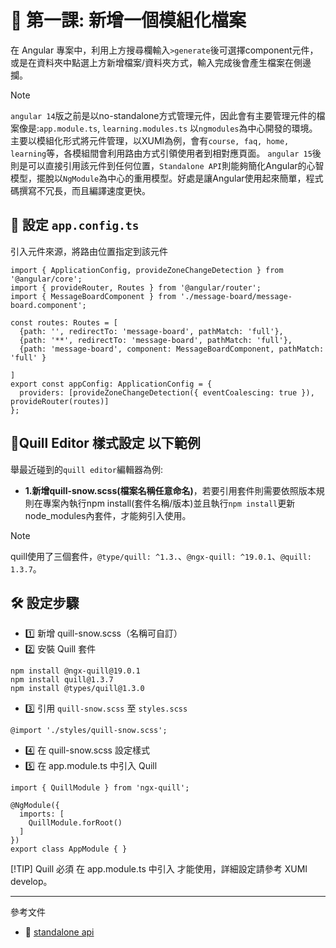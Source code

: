 # 📌 第一課: 新增一個模組化檔案

在 Angular 專案中，利用上方搜尋欄輸入`>generate`後可選擇component元件，或是在資料夾中點選上方新增檔案/資料夾方式，輸入完成後會產生檔案在側邊攔。

>[!NOTE]
>`angular 14`版之前是以no-standalone方式管理元件，因此會有主要管理元件的檔案像是:`app.module.ts`, `learning.modules.ts` 以`ngmodules`為中心開發的環境。
>主要以模組化形式將元件管理，以XUMI為例，會有`course, faq, home, learning`等，各模組間會利用路由方式引領使用者到相對應頁面。
>`angular 15`後則是可以直接引用該元件到任何位置，`Standalone API`則能夠簡化Angular的心智模型，擺脫以`NgModule`為中心的重用模型。好處是讓Angular使用起來簡單，程式碼撰寫不冗長，而且編譯速度更快。

## **📌 設定 `app.config.ts`**
引入元件來源，將路由位置指定到該元件
```
import { ApplicationConfig, provideZoneChangeDetection } from '@angular/core';
import { provideRouter, Routes } from '@angular/router';
import { MessageBoardComponent } from './message-board/message-board.component';

const routes: Routes = [
  {path: '', redirectTo: 'message-board', pathMatch: 'full'},
  {path: '**', redirectTo: 'message-board', pathMatch: 'full'},
  {path: 'message-board', component: MessageBoardComponent, pathMatch: 'full' }

]
export const appConfig: ApplicationConfig = {
  providers: [provideZoneChangeDetection({ eventCoalescing: true }), provideRouter(routes)]
};
```

## 📌**Quill Editor 樣式設定 以下範例**
舉最近碰到的`quill editor`編輯器為例:
- **1.新增quill-snow.scss(檔案名稱任意命名)**，若要引用套件則需要依照版本規則在專案內執行npm install(套件名稱/版本)並且執行`npm install`更新node_modules內套件，才能夠引入使用。
>[!NOTE]
> quill使用了三個套件，`@type/quill: ^1.3.`、`@ngx-quill: ^19.0.1`、`@quill: 1.3.7`。

## 🛠 **設定步驟**
- 1️⃣ 新增 quill-snow.scss（名稱可自訂）
- 2️⃣ 安裝 Quill 套件
```
npm install @ngx-quill@19.0.1
npm install quill@1.3.7
npm install @types/quill@1.3.0
```
- 3️⃣ 引用 `quill-snow.scss` 至 `styles.scss`
```
@import './styles/quill-snow.scss';
```
- 4️⃣ 在 quill-snow.scss 設定樣式
- 5️⃣ 在 app.module.ts 中引入 Quill
```
import { QuillModule } from 'ngx-quill';

@NgModule({
  imports: [
    QuillModule.forRoot()
  ]
})
export class AppModule { }
```
[!TIP]
Quill 必須 在 app.module.ts 中引入 才能使用，詳細設定請參考 XUMI develop。

---
參考文件
- 📌 [standalone api]([https://blog.crazyalu.com/2017/02/21/angular-cli-global/](https://www.ithome.com.tw/news/154326))

